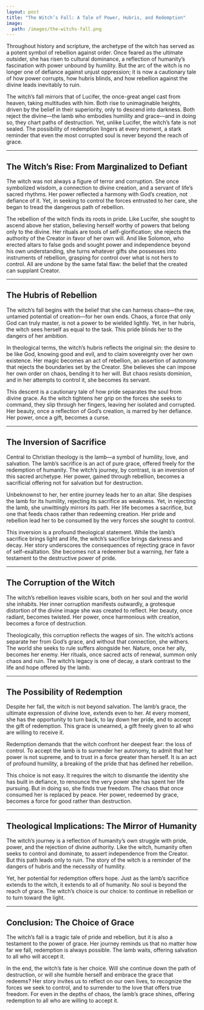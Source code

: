 ```yaml
---
layout: post
title: "The Witch’s Fall: A Tale of Power, Hubris, and Redemption"
image:
  path: /images/the-witchs-fall.png
---
```


Throughout history and scripture, the archetype of the witch has served as a potent symbol of rebellion against order. Once feared as the ultimate outsider, she has risen to cultural dominance, a reflection of humanity’s fascination with power unbound by humility. But the arc of the witch is no longer one of defiance against unjust oppression; it is now a cautionary tale of how power corrupts, how hubris blinds, and how rebellion against the divine leads inevitably to ruin.

The witch’s fall mirrors that of Lucifer, the once-great angel cast from heaven, taking multitudes with him. Both rise to unimaginable heights, driven by the belief in their superiority, only to descend into darkness. Both reject the divine—the lamb who embodies humility and grace—and in doing so, they chart paths of destruction. Yet, unlike Lucifer, the witch’s fate is not sealed. The possibility of redemption lingers at every moment, a stark reminder that even the most corrupted soul is never beyond the reach of grace.

---

## **The Witch’s Rise: From Marginalized to Defiant**

The witch was not always a figure of terror and corruption. She once symbolized wisdom, a connection to divine creation, and a servant of life’s sacred rhythms. Her power reflected a harmony with God’s creation, not defiance of it. Yet, in seeking to control the forces entrusted to her care, she began to tread the dangerous path of rebellion.

The rebellion of the witch finds its roots in pride. Like Lucifer, she sought to ascend above her station, believing herself worthy of powers that belong only to the divine. Her rituals are tools of self-glorification; she rejects the authority of the Creator in favor of her own will. And like Solomon, who erected altars to false gods and sought power and independence beyond his own understanding, she turns whatever gifts she possesses into instruments of rebellion, grasping for control over what is not hers to control. All are undone by the same fatal flaw: the belief that the created can supplant Creator.

---

## **The Hubris of Rebellion**

The witch’s fall begins with the belief that she can harness chaos—the raw, untamed potential of creation—for her own ends. Chaos, a force that only God can truly master, is not a power to be wielded lightly. Yet, in her hubris, the witch sees herself as equal to the task. This pride blinds her to the dangers of her ambition.

In theological terms, the witch’s hubris reflects the original sin: the desire to be like God, knowing good and evil, and to claim sovereignty over her own existence. Her magic becomes an act of rebellion, an assertion of autonomy that rejects the boundaries set by the Creator. She believes she can impose her own order on chaos, bending it to her will. But chaos resists dominion, and in her attempts to control it, she becomes its servant.

This descent is a cautionary tale of how pride separates the soul from divine grace. As the witch tightens her grip on the forces she seeks to command, they slip through her fingers, leaving her isolated and corrupted. Her beauty, once a reflection of God’s creation, is marred by her defiance. Her power, once a gift, becomes a curse.

---

## **The Inversion of Sacrifice**

Central to Christian theology is the lamb—a symbol of humility, love, and salvation. The lamb’s sacrifice is an act of pure grace, offered freely for the redemption of humanity. The witch’s journey, by contrast, is an inversion of this sacred archetype. Her power, gained through rebellion, becomes a sacrificial offering not for salvation but for destruction.

Unbeknownst to her, her entire journey leads her to an altar. She despises the lamb for its humility, rejecting its sacrifice as weakness. Yet, in rejecting the lamb, she unwittingly mirrors its path. Her life becomes a sacrifice, but one that feeds chaos rather than redeeming creation. Her pride and rebellion lead her to be consumed by the very forces she sought to control.

This inversion is a profound theological statement. While the lamb’s sacrifice brings light and life, the witch’s sacrifice brings darkness and decay. Her story underscores the consequences of rejecting grace in favor of self-exaltation. She becomes not a redeemer but a warning, her fate a testament to the destructive power of pride.

---

## **The Corruption of the Witch**

The witch’s rebellion leaves visible scars, both on her soul and the world she inhabits. Her inner corruption manifests outwardly, a grotesque distortion of the divine image she was created to reflect. Her beauty, once radiant, becomes twisted. Her power, once harmonious with creation, becomes a force of destruction.

Theologically, this corruption reflects the wages of sin. The witch’s actions separate her from God’s grace, and without that connection, she withers. The world she seeks to rule suffers alongside her. Nature, once her ally, becomes her enemy. Her rituals, once sacred acts of renewal, summon only chaos and ruin. The witch’s legacy is one of decay, a stark contrast to the life and hope offered by the lamb.

---

## **The Possibility of Redemption**

Despite her fall, the witch is not beyond salvation. The lamb’s grace, the ultimate expression of divine love, extends even to her. At every moment, she has the opportunity to turn back, to lay down her pride, and to accept the gift of redemption. This grace is unearned, a gift freely given to all who are willing to receive it.

Redemption demands that the witch confront her deepest fear: the loss of control. To accept the lamb is to surrender her autonomy, to admit that her power is not supreme, and to trust in a force greater than herself. It is an act of profound humility, a breaking of the pride that has defined her rebellion.

This choice is not easy. It requires the witch to dismantle the identity she has built in defiance, to renounce the very power she has spent her life pursuing. But in doing so, she finds true freedom. The chaos that once consumed her is replaced by peace. Her power, redeemed by grace, becomes a force for good rather than destruction.

---

## **Theological Implications: The Mirror of Humanity**

The witch’s journey is a reflection of humanity’s own struggle with pride, power, and the rejection of divine authority. Like the witch, humanity often seeks to control and dominate, to assert independence from the Creator. But this path leads only to ruin. The story of the witch is a reminder of the dangers of hubris and the necessity of humility.

Yet, her potential for redemption offers hope. Just as the lamb’s sacrifice extends to the witch, it extends to all of humanity. No soul is beyond the reach of grace. The witch’s choice is our choice: to continue in rebellion or to turn toward the light.

---

## **Conclusion: The Choice of Grace**

The witch’s fall is a tragic tale of pride and rebellion, but it is also a testament to the power of grace. Her journey reminds us that no matter how far we fall, redemption is always possible. The lamb waits, offering salvation to all who will accept it.

In the end, the witch’s fate is her choice. Will she continue down the path of destruction, or will she humble herself and embrace the grace that redeems? Her story invites us to reflect on our own lives, to recognize the forces we seek to control, and to surrender to the love that offers true freedom. For even in the depths of chaos, the lamb’s grace shines, offering redemption to all who are willing to accept it.

